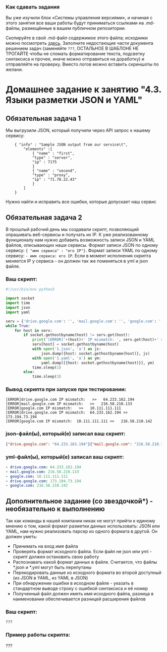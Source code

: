 ### Как сдавать задания

Вы уже изучили блок «Системы управления версиями», и начиная с этого занятия все ваши работы будут приниматься ссылками на .md-файлы, размещённые в вашем публичном репозитории.

Скопируйте в свой .md-файл содержимое этого файла; исходники можно посмотреть [здесь](https://raw.githubusercontent.com/netology-code/sysadm-homeworks/devsys10/04-script-03-yaml/README.md). Заполните недостающие части документа решением задач (заменяйте `???`, ОСТАЛЬНОЕ В ШАБЛОНЕ НЕ ТРОГАЙТЕ чтобы не сломать форматирование текста, подсветку синтаксиса и прочее, иначе можно отправиться на доработку) и отправляйте на проверку. Вместо логов можно вставить скриншоты по желани.

# Домашнее задание к занятию "4.3. Языки разметки JSON и YAML"


## Обязательная задача 1
Мы выгрузили JSON, который получили через API запрос к нашему сервису:
```
    { "info" : "Sample JSON output from our service\t",
        "elements" :[
            { "name" : "first",
            "type" : "server",
            "ip" : 7175 
            }
            { "name" : "second",
            "type" : "proxy",
            "ip" : "71.78.22.43"
            }
        ]
    }
```
  Нужно найти и исправить все ошибки, которые допускает наш сервис

## Обязательная задача 2
В прошлый рабочий день мы создавали скрипт, позволяющий опрашивать веб-сервисы и получать их IP. К уже реализованному функционалу нам нужно добавить возможность записи JSON и YAML файлов, описывающих наши сервисы. Формат записи JSON по одному сервису: `{ "имя сервиса" : "его IP"}`. Формат записи YAML по одному сервису: `- имя сервиса: его IP`. Если в момент исполнения скрипта меняется IP у сервиса - он должен так же поменяться в yml и json файле.

### Ваш скрипт:
```python
#!/usr/bin/env python3

import socket
import time
import json
import yaml

serv = {'drive.google.com': '', 'mail.google.com': '', 'google.com': ''}
while True:
    for host in serv:
        if socket.gethostbyname(host) != serv.get(host):
            print('[ERROR]'+(host)+' IP mismatch: ', serv.get(host)+' >>  ', socket.gethostbyname(host))
            serv[host] = socket.gethostbyname(host)
            with open('1.json', 'a') as js:
                json.dump({host: socket.gethostbyname(host)}, js)
            with open('1.yaml', 'a') as ym:
                yaml.dump([{host: socket.gethostbyname(host)}], ym)
            time.sleep(1)
        else:
            time.sleep(3)
```

### Вывод скрипта при запуске при тестировании:
```
[ERROR]drive.google.com IP mismatch:   >>   64.233.162.194
[ERROR]mail.google.com IP mismatch:   >>   216.58.210.133
[ERROR]google.com IP mismatch:   >>   10.111.111.111
[ERROR]drive.google.com IP mismatch:  64.233.162.194 >>   173.194.73.194
[ERROR]google.com IP mismatch:  10.111.111.111 >>   216.58.210.142
```

### json-файл(ы), который(е) записал ваш скрипт:
```json
{"drive.google.com": "64.233.163.194"}{"mail.google.com": "216.58.210.133"}{"google.com": "10.111.111.111"}{"drive.google.com": "173.194.73.194"}{"google.com": "216.58.210.142"}
```

### yml-файл(ы), который(е) записал ваш скрипт:
```yaml
- drive.google.com: 64.233.162.194
- mail.google.com: 216.58.210.133
- google.com: 10.111.111.111
- drive.google.com: 173.194.73.194
- google.com: 216.58.210.142
```

## Дополнительное задание (со звездочкой*) - необязательно к выполнению

Так как команды в нашей компании никак не могут прийти к единому мнению о том, какой формат разметки данных использовать: JSON или YAML, нам нужно реализовать парсер из одного формата в другой. Он должен уметь:
   * Принимать на вход имя файла
   * Проверять формат исходного файла. Если файл не json или yml - скрипт должен остановить свою работу
   * Распознавать какой формат данных в файле. Считается, что файлы *.json и *.yml могут быть перепутаны
   * Перекодировать данные из исходного формата во второй доступный (из JSON в YAML, из YAML в JSON)
   * При обнаружении ошибки в исходном файле - указать в стандартном выводе строку с ошибкой синтаксиса и её номер
   * Полученный файл должен иметь имя исходного файла, разница в наименовании обеспечивается разницей расширения файлов

### Ваш скрипт:
```python
???
```

### Пример работы скрипта:
???